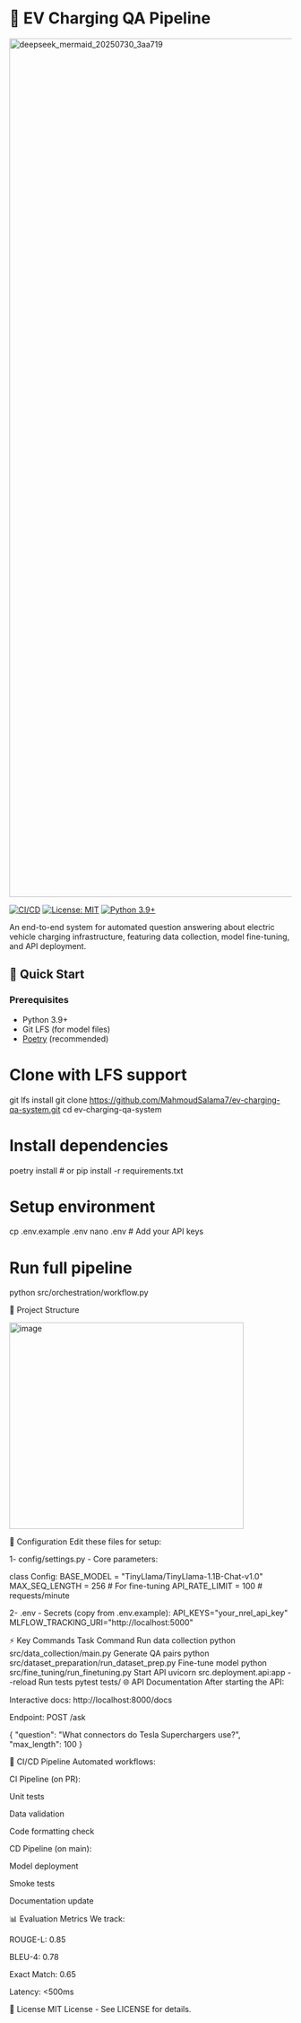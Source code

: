 # 🔌 EV Charging QA Pipeline

<img width="1261" height="1530" alt="deepseek_mermaid_20250730_3aa719" src="https://github.com/user-attachments/assets/ddb7c204-e91b-48b6-8a02-6fd8f39acaab" />


[![CI/CD](https://github.com/MahmoudSalama7/ev-charging-qa-system/actions/workflows/ci-cd.yml/badge.svg)](https://github.com/MahmoudSalama7/ev-charging-qa-system/actions)
[![License: MIT](https://img.shields.io/badge/License-MIT-yellow.svg)](LICENSE)
[![Python 3.9+](https://img.shields.io/badge/Python-3.9%2B-blue.svg)](https://www.python.org/)

An end-to-end system for automated question answering about electric vehicle charging infrastructure, featuring data collection, model fine-tuning, and API deployment.

## 🚀 Quick Start

### Prerequisites
- Python 3.9+
- Git LFS (for model files)
- [Poetry](https://python-poetry.org/) (recommended)

# Clone with LFS support
git lfs install
git clone https://github.com/MahmoudSalama7/ev-charging-qa-system.git
cd ev-charging-qa-system

# Install dependencies
poetry install  # or pip install -r requirements.txt

# Setup environment
cp .env.example .env
nano .env  # Add your API keys

# Run full pipeline
python src/orchestration/workflow.py


📂 Project Structure

<img width="418" height="368" alt="image" src="https://github.com/user-attachments/assets/62929399-6bc1-4242-b60c-2904b1b65a30" />


🔧 Configuration
Edit these files for setup:

1- config/settings.py - Core parameters:

class Config:
    BASE_MODEL = "TinyLlama/TinyLlama-1.1B-Chat-v1.0"
    MAX_SEQ_LENGTH = 256  # For fine-tuning
    API_RATE_LIMIT = 100  # requests/minute

2- .env - Secrets (copy from .env.example):
API_KEYS="your_nrel_api_key"
MLFLOW_TRACKING_URI="http://localhost:5000" 

⚡ Key Commands
Task	Command
Run data collection	python src/data_collection/main.py
Generate QA pairs	python src/dataset_preparation/run_dataset_prep.py
Fine-tune model	python src/fine_tuning/run_finetuning.py
Start API	uvicorn src.deployment.api:app --reload
Run tests	pytest tests/
🌐 API Documentation
After starting the API:

Interactive docs: http://localhost:8000/docs

Endpoint: POST /ask

{
  "question": "What connectors do Tesla Superchargers use?",
  "max_length": 100
}


🤖 CI/CD Pipeline
Automated workflows:

CI Pipeline (on PR):

Unit tests

Data validation

Code formatting check

CD Pipeline (on main):

Model deployment

Smoke tests

Documentation update

📊 Evaluation Metrics
We track:

ROUGE-L: 0.85

BLEU-4: 0.78

Exact Match: 0.65

Latency: <500ms

📜 License
MIT License - See LICENSE for details.
